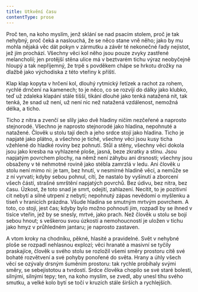 ```yaml
---
title: Utkvění času
contentType: prose
---
```


Proč ten, na koho myslím, jenž sklání se nad psacím stolem, proč je tak nehybný, proč čeká a naslouchá, že se něco stane vně něho; jako by mu mohla nějaká věc dát pokyn v zármutku a závěr té nekonečné řady nejistot, jež jím prochází. Všechny věci kol něho jsou pouze zvyky zastřené melancholií; jen protější stěna ulice má v beztvarém tichu výraz neobyčejně hloupý a tak nepříjemný, že trpě s povděkem chápe se hrkotu drožky na dlažbě jako východiska z této vteřiny k příští.

  

Klap klap kopyta v hrčení kol, dlouhý rytmický řetízek a rachot za rohem, rychlé drnčení na kamenech; to je něco, co se rozvíjí do dálky jako klubko, teď už zdaleka klapání stále tišší, tikání dlouhé jako tenká natažená nit, tak tenká, že snad už není, už není nic než natažená vzdálenost, nemožná délka, a ticho.

Ticho z nitra a zvenčí se slily jako dvě hladiny ničím nezčeřené a naprosto stejnorodé. Všechno je naprosto stejnorodé jako hladina, nepohnuté a natažené. Člověk u stolu tají dech a jeho srdce stojí jako hladina. Ticho je napjaté jako plátno, a všechno je tiché, všechny věci jsou kusy ticha vžehlené do hladké roviny bez pohnutí. Stůl a stěny, všechny věci dokola jsou jako kresba na vyhlazené ploše, jasná, beze zkratky a stínu. Jsou napjatým povrchem plochy, na němž není záhybu ani drsnosti; všechny jsou obsaženy v té nehmotné rovině jako stébla zamrzlá v ledu. Ani člověk u stolu není mimo ni: je tam, bez hnutí, v nesmírné hladině věcí, a nemůže se z ní vyrvati; kdyby sebou pohnul, cítí, že nastalo by vyšinutí a zborcení všech částí, strašné smrštění napjatých povrchů. Bez údivu, bez nitra, bez času. Úzkost, že toto snad je smrt, odejití, zahlazení. Necítit, to je pozitivní cit nebytí a silné utrpení z nebytí; nepohnutý zápas nevědomí o myšlenku a tíseň v hranicích prázdna. Všude hladina se smutným mrtvým povrchem. A toto, co stojí, jest čas; kdyby bylo možno pohnouti jím, rozpadl by se ihned v tisíce vteřin, jež by se snesly, mrtvé, jako prach. Než člověk u stolu se bojí sebou hnout; s veškerou svou úzkostí a nemohoucností je uložen v tichu jako hmyz v průhledném jantaru; je naprosto zastaven.

A vtom kroky na chodníku, pěkné, hlasité a pravidelné. Svět v nehybné ploše se rozpadl nehlasnou explozí; věci hranaté a masivní se tyčily praskajíce, člověk u svého stolu se rozložil všemi směry prostoru cítě své bohaté rozvětvení a své pohyby ponořené do světa. Hrany a úhly všech věcí se ozývaly drsným šuměním prostoru: tak rychle probíhaly svými směry, se sebejistotou a tvrdostí. Srdce člověka chopilo se své staré bolesti, silnými, silnými tepy; ten, na koho myslím, se zvedl, aby unesl tíhu svého smutku, a velké kolo bytí se točí v kruzích stále širších a rychlejších.
